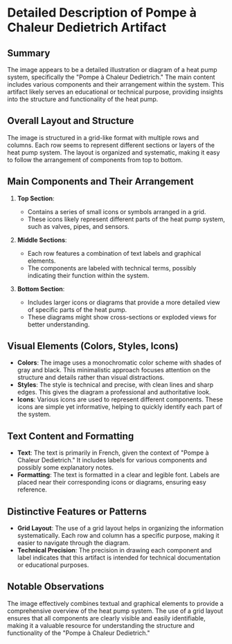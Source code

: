 # Detailed Description of Pompe à Chaleur Dedietrich Artifact

## Summary
The image appears to be a detailed illustration or diagram of a heat pump system, specifically the "Pompe à Chaleur Dedietrich." The main content includes various components and their arrangement within the system. This artifact likely serves an educational or technical purpose, providing insights into the structure and functionality of the heat pump.

## Overall Layout and Structure
The image is structured in a grid-like format with multiple rows and columns. Each row seems to represent different sections or layers of the heat pump system. The layout is organized and systematic, making it easy to follow the arrangement of components from top to bottom.

## Main Components and Their Arrangement

1. **Top Section**:
   - Contains a series of small icons or symbols arranged in a grid.
   - These icons likely represent different parts of the heat pump system, such as valves, pipes, and sensors.

2. **Middle Sections**:
   - Each row features a combination of text labels and graphical elements.
   - The components are labeled with technical terms, possibly indicating their function within the system.

3. **Bottom Section**:
   - Includes larger icons or diagrams that provide a more detailed view of specific parts of the heat pump.
   - These diagrams might show cross-sections or exploded views for better understanding.

## Visual Elements (Colors, Styles, Icons)

- **Colors**: The image uses a monochromatic color scheme with shades of gray and black. This minimalistic approach focuses attention on the structure and details rather than visual distractions.
- **Styles**: The style is technical and precise, with clean lines and sharp edges. This gives the diagram a professional and authoritative look.
- **Icons**: Various icons are used to represent different components. These icons are simple yet informative, helping to quickly identify each part of the system.

## Text Content and Formatting

- **Text**: The text is primarily in French, given the context of "Pompe à Chaleur Dedietrich." It includes labels for various components and possibly some explanatory notes.
- **Formatting**: The text is formatted in a clear and legible font. Labels are placed near their corresponding icons or diagrams, ensuring easy reference.

## Distinctive Features or Patterns

- **Grid Layout**: The use of a grid layout helps in organizing the information systematically. Each row and column has a specific purpose, making it easier to navigate through the diagram.
- **Technical Precision**: The precision in drawing each component and label indicates that this artifact is intended for technical documentation or educational purposes.

## Notable Observations

The image effectively combines textual and graphical elements to provide a comprehensive overview of the heat pump system. The use of a grid layout ensures that all components are clearly visible and easily identifiable, making it a valuable resource for understanding the structure and functionality of the "Pompe à Chaleur Dedietrich."